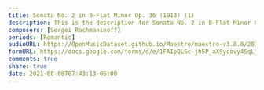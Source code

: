 ```yaml
---
title: Sonata No. 2 in B-Flat Minor Op. 36 (1913) (1)
description: This is the description for Sonata No. 2 in B-Flat Minor Op. 36 (1913) by Sergei Rachmaninoff
composers: [Sergei Rachmaninoff]
periods: [Romantic]
audioURL: https://OpenMusicDataset.github.io/Maestro/maestro-v3.0.0/2011/MIDI-Unprocessed_12_R3_2011_MID--AUDIO_R3-D4_04_Track04_wav.midi
formURL: https://docs.google.com/forms/d/e/1FAIpQLSc-jh5P_aXSycovy4SqLjlH90YuCsdK2CzEgKOXX7PNSAclkQ/viewform
comments: true
share: true
date: 2021-08-08T07:43:13-06:00
---
```

